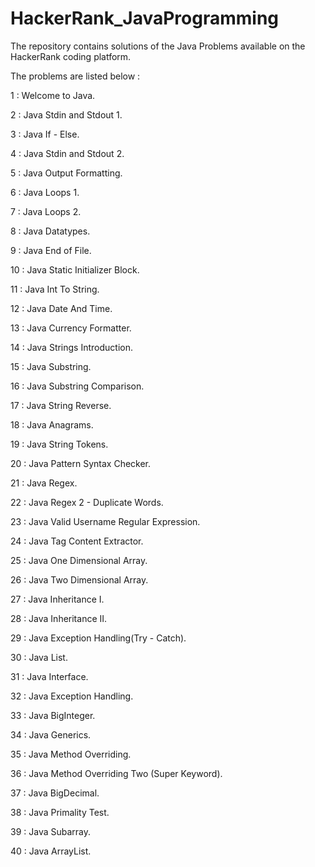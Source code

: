 # HackerRank_JavaProgramming

The repository contains solutions of the Java Problems available on the HackerRank coding platform.

The problems are listed below : 

1 : Welcome to Java.

2 : Java Stdin and Stdout 1.

3 : Java If - Else.

4 : Java Stdin and Stdout 2.

5 : Java Output Formatting.

6 : Java Loops 1.

7 : Java Loops 2.

8 : Java Datatypes.

9 : Java End of File.

10 : Java Static Initializer Block.

11 : Java Int To String.

12 : Java Date And Time.

13 : Java Currency Formatter.

14 : Java Strings Introduction.

15 : Java Substring.

16 : Java Substring Comparison.

17 : Java String Reverse.

18 : Java Anagrams.

19 : Java String Tokens.

20 : Java Pattern Syntax Checker.

21 : Java Regex.

22 : Java Regex 2 - Duplicate Words.

23 : Java Valid Username Regular Expression.

24 : Java Tag Content Extractor.

25 : Java One Dimensional Array.

26 : Java Two Dimensional Array.

27 : Java Inheritance I.

28 : Java Inheritance II.

29 : Java Exception Handling(Try - Catch).

30 : Java List.

31 : Java Interface.

32 : Java Exception Handling.

33 : Java BigInteger.

34 : Java Generics.

35 : Java Method Overriding.

36 : Java Method Overriding Two (Super Keyword).

37 : Java BigDecimal.

38 : Java Primality Test.

39 : Java Subarray.

40 : Java ArrayList.